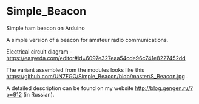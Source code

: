 # Simple_Beacon
Simple ham beacon on Arduino

A simple version of a beacon for amateur radio communications.

Electrical circuit diagram - https://easyeda.com/editor#id=6097e327eaa54cde96c741e8227452dd

The variant assembled from the modules looks like this https://github.com/UN7FGO/Simple_Beacon/blob/master/S_Beacon.jpg .

A detailed description can be found on my website http://blog.gengen.ru/?p=912 (in Russian).
